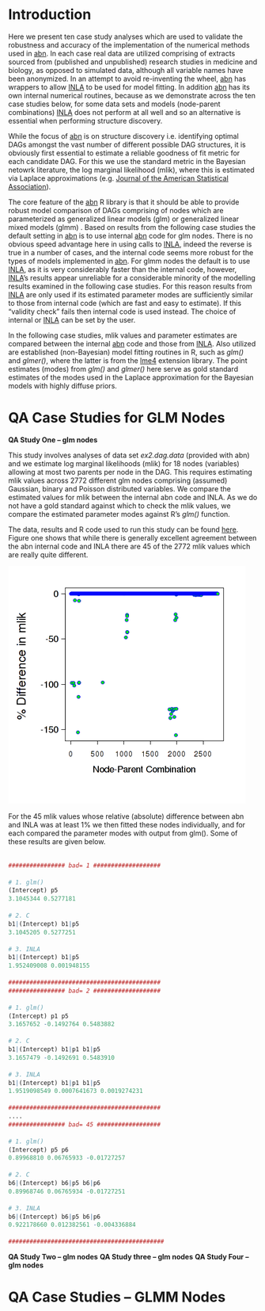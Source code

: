 # Introduction

Here we present ten case study analyses which are used to validate the robustness and accuracy of the implementation of the numerical methods used in [abn](https://CRAN.R-project.org/package=abn). In each case real data are utilized comprising of extracts sourced from (published and unpublished) research studies in medicine and biology, as opposed to simulated data, although all variable names have been anonymized. In an attempt to avoid re-inventing the wheel, [abn](https://CRAN.R-project.org/package=abn) has wrappers to allow [INLA](http://www.r-inla.org/) to be used for model fitting. In addition [abn](https://CRAN.R-project.org/package=abn) has its own internal numerical routines, because as we demonstrate across the ten case studies below, for some data sets and models (node-parent combinations) [INLA](http://www.r-inla.org/) does not perform at all well and so an alternative is essential when performing structure discovery.

While the focus of [abn](https://CRAN.R-project.org/package=abn) is on structure discovery i.e. identifying optimal DAGs amongst the vast number of different possible DAG structures, it is obviously first essential to estimate a reliable goodness of fit metric for each candidate DAG. For this we use the standard metric in the Bayesian netowrk literature, the log marginal likelihood (mlik), where this is estimated via Laplace approximations (e.g. [Journal of the American Statistical Association](https://amstat.tandfonline.com/doi/abs/10.1080/01621459.1986.10478240#.XA4ZhRNKi1s)).

The core feature of the [abn](https://CRAN.R-project.org/package=abn) R library is that it should be able to provide robust model comparison of DAGs comprising of nodes which are parameterized as generalized linear models (glm) or generalized linear mixed models (glmm) . Based on results from the following case studies the default setting in [abn](https://CRAN.R-project.org/package=abn) is to use internal [abn](https://CRAN.R-project.org/package=abn) code for glm nodes. There is no obvious speed advantage here in using calls to [INLA](http://www.r-inla.org/), indeed the reverse is true in a number of cases, and the internal code seems more robust for the types of models implemented in [abn](https://CRAN.R-project.org/package=abn). For glmm nodes the default is to use [INLA](http://www.r-inla.org/), as it is very considerably faster than the internal code, however, [INLA](http://www.r-inla.org/)’s results appear unreliable for a considerable minority of the modelling results examined in the following case studies. For this reason results from [INLA](http://www.r-inla.org/) are only used if its estimated parameter modes are sufficiently similar to those from internal code (which are fast and easy to estimate). If this “validity check” fails then internal code is used instead. The choice of internal or [INLA](http://www.r-inla.org/) can be set by the user.

In the following case studies, mlik values and parameter estimates are compared between the internal [abn](https://CRAN.R-project.org/package=abn) code and those from [INLA](http://www.r-inla.org/). Also utilized are established (non-Bayesian) model fitting routines in R, such as *glm()* and *glmer()*, where the latter is from the [lme4](https://CRAN.R-project.org/package=lme4) extension library. The point estimates (modes) from *glm()* and *glmer()* here serve as gold standard estimates of the modes used in the Laplace approximation for the Bayesian models with highly diffuse priors.

# QA Case Studies for GLM Nodes

**QA Study One – glm nodes**

This study involves analyses of data set *ex2.dag.data* (provided with abn) and we estimate log marginal likelihoods (mlik) for 18 nodes (variables) allowing at most two parents per node in the DAG. This requires estimating mlik values across 2772 different glm nodes comprising (assumed) Gaussian, binary and Poisson distributed variables. We compare the estimated values for mlik between the internal abn code and INLA. As we do not have a gold standard against which to check the mlik values, we compare the estimated parameter modes against R’s *glm()* function.

The data, results and R code used to run this study can be found [here](source/Rcode/QA_glm_case1.tar.gz). Figure one shows that while there is generally excellent agreement between the abn internal code and INLA there are 45 of the 2772 mlik values which are really quite different.

![](Material/Plot/QA_glm_case1_fig1.png)

For the 45 mlik values whose relative (absolute) difference between abn and INLA was at least 1% we then fitted these nodes individually, and for each compared the parameter modes with output from glm(). Some of these results are given below.

```r

################ bad= 1 ###################

# 1. glm()
(Intercept) p5
3.1045344 0.5277181

# 2. C
b1|(Intercept) b1|p5
3.1045205 0.5277251

# 3. INLA
b1|(Intercept) b1|p5
1.952409008 0.001948155

###########################################
################ bad= 2 ###################

# 1. glm()
(Intercept) p1 p5
3.1657652 -0.1492764 0.5483882

# 2. C
b1|(Intercept) b1|p1 b1|p5
3.1657479 -0.1492691 0.5483910

# 3. INLA
b1|(Intercept) b1|p1 b1|p5
1.9519098549 0.0007641673 0.0019274231

###########################################
....
################ bad= 45 ##################

# 1. glm()
(Intercept) p5 p6
0.89968810 0.06765933 -0.01727257

# 2. C
b6|(Intercept) b6|p5 b6|p6
0.89968746 0.06765934 -0.01727251

# 3. INLA
b6|(Intercept) b6|p5 b6|p6
0.922178660 0.012382561 -0.004336884

############################################

```
**QA Study Two – glm nodes**
**QA Study three – glm nodes**
**QA Study Four – glm nodes**

# QA Case Studies – GLMM Nodes